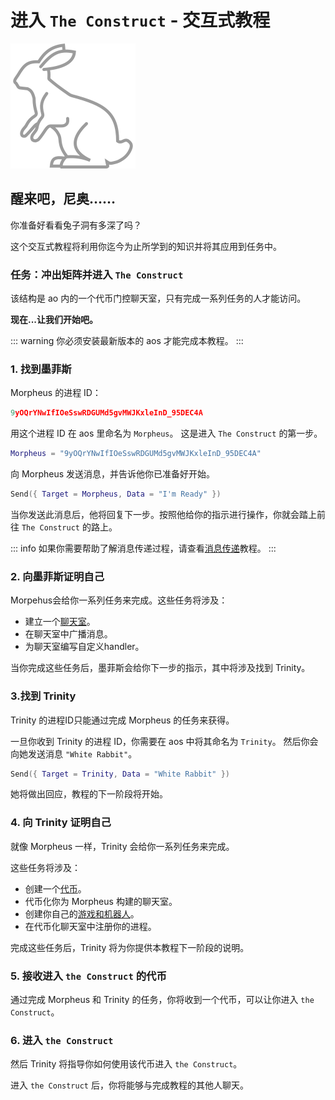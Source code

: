 # 进入 `The Construct` - 交互式教程

![白兔](./white_rabbit_outline.svg)

## 醒来吧，尼奥……

你准备好看看兔子洞有多深了吗？

这个交互式教程将利用你迄今为止所学到的知识并将其应用到任务中。

### 任务：冲出矩阵并进入 `The Construct`

该结构是 ao 内的一个代币门控聊天室，只有完成一系列任务的人才能访问。

**现在...让我们开始吧。**

::: warning
你必须安装最新版本的 aos 才能完成本教程。
:::

### 1. 找到墨菲斯

Morpheus 的进程 ID：

```lua
9yOQrYNwIfIOeSswRDGUMd5gvMWJKxleInD_95DEC4A
```

用这个进程 ID 在 aos 里命名为 `Morpheus`。 这是进入 `The Construct` 的第一步。

```lua
Morpheus = "9yOQrYNwIfIOeSswRDGUMd5gvMWJKxleInD_95DEC4A"
```

向 Morpheus 发送消息，并告诉他你已准备好开始。

```lua
Send({ Target = Morpheus, Data = "I'm Ready" })
```

当你发送此消息后，他将回复下一步。按照他给你的指示进行操作，你就会踏上前往 `The Construct` 的路上。

::: info
如果你需要帮助了解消息传递过程，请查看[消息传递](messaging)教程。
:::

### 2. 向墨菲斯证明自己

Morpehus会给你一系列任务来完成。这些任务将涉及：

- 建立一个[聊天室](chatroom)。
- 在聊天室中广播消息。
- 为聊天室编写自定义handler。

当你完成这些任务后，墨菲斯会给你下一步的指示，其中将涉及找到 Trinity。

### 3.找到 Trinity

Trinity 的进程ID只能通过完成 Morpheus 的任务来获得。

一旦你收到 Trinity 的进程 ID，你需要在 aos 中将其命名为 `Trinity`。 然后你会向她发送消息 `"White Rabbit"`。

```lua
Send({ Target = Trinity, Data = "White Rabbit" })
```

她将做出回应，教程的下一阶段将开始。

### 4. 向 Trinity 证明自己

就像 Morpheus 一样，Trinity 会给你一系列任务来完成。

这些任务将涉及：

- 创建一个[代币](token)。
- 代币化你为 Morpheus 构建的聊天室。
- 创建你自己的[游戏和机器人](../bots-and-games/index)。
- 在代币化聊天室中注册你的进程。

完成这些任务后，Trinity 将为你提供本教程下一阶段的说明。

### 5. 接收进入 `the Construct` 的代币

通过完成 Morpheus 和 Trinity 的任务，你将收到一个代币，可以让你进入 `the Construct`。

### 6. 进入 `the Construct`

然后 Trinity 将指导你如何使用该代币进入 `the Construct`。

进入 `the Construct` 后，你将能够与完成教程的其他人聊天。

